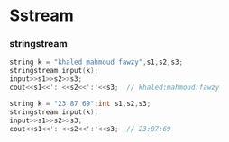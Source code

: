 # Sstream

### stringstream


```cpp
string k = "khaled mahmoud fawzy",s1,s2,s3;
stringstream input(k);
input>>s1>>s2>>s3;
cout<<s1<<':'<<s2<<':'<<s3;  // khaled:mahmoud:fawzy
```


```cpp
string k = "23 87 69";int s1,s2,s3;
stringstream input(k);
input>>s1>>s2>>s3;
cout<<s1<<':'<<s2<<':'<<s3;  // 23:87:69
```
